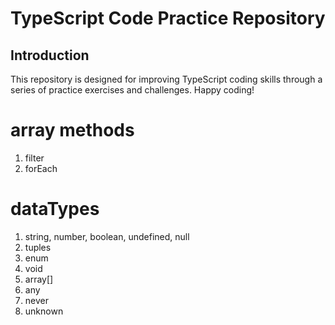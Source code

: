 # TypeScript Code Practice Repository

## Introduction

This repository is designed for improving TypeScript coding skills through a series of practice exercises and challenges.
Happy coding!

# array methods
1. filter
2. forEach


# dataTypes
1. string, number, boolean, undefined, null
2. tuples
3. enum
4. void
5. array[]
6. any
7. never
8. unknown

